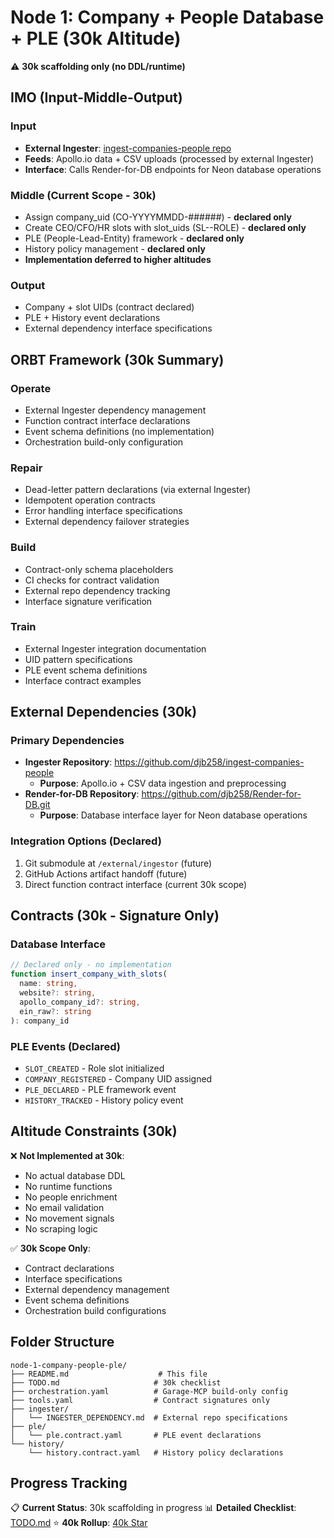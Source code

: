 # Node 1: Company + People Database + PLE (30k Altitude)

⚠️ **30k scaffolding only (no DDL/runtime)**

## IMO (Input-Middle-Output)

### Input
- **External Ingester**: [ingest-companies-people repo](https://github.com/djb258/ingest-companies-people)
- **Feeds**: Apollo.io data + CSV uploads (processed by external Ingester)
- **Interface**: Calls Render-for-DB endpoints for Neon database operations

### Middle (Current Scope - 30k)
- Assign company_uid (CO-YYYYMMDD-######) - **declared only**
- Create CEO/CFO/HR slots with slot_uids (SL-<company>-ROLE) - **declared only**  
- PLE (People-Lead-Entity) framework - **declared only**
- History policy management - **declared only**
- **Implementation deferred to higher altitudes**

### Output
- Company + slot UIDs (contract declared)
- PLE + History event declarations
- External dependency interface specifications

## ORBT Framework (30k Summary)

### Operate
- External Ingester dependency management
- Function contract interface declarations  
- Event schema definitions (no implementation)
- Orchestration build-only configuration

### Repair
- Dead-letter pattern declarations (via external Ingester)
- Idempotent operation contracts
- Error handling interface specifications
- External dependency failover strategies

### Build
- Contract-only schema placeholders
- CI checks for contract validation
- External repo dependency tracking
- Interface signature verification

### Train
- External Ingester integration documentation
- UID pattern specifications
- PLE event schema definitions
- Interface contract examples

## External Dependencies (30k)

### Primary Dependencies
- **Ingester Repository**: https://github.com/djb258/ingest-companies-people
  - **Purpose**: Apollo.io + CSV data ingestion and preprocessing
- **Render-for-DB Repository**: https://github.com/djb258/Render-for-DB.git
  - **Purpose**: Database interface layer for Neon database operations

### Integration Options (Declared)
1. Git submodule at `/external/ingestor` (future)
2. GitHub Actions artifact handoff (future)
3. Direct function contract interface (current 30k scope)

## Contracts (30k - Signature Only)

### Database Interface
```typescript
// Declared only - no implementation
function insert_company_with_slots(
  name: string,
  website?: string, 
  apollo_company_id?: string,
  ein_raw?: string
): company_id
```

### PLE Events (Declared)
- `SLOT_CREATED` - Role slot initialized
- `COMPANY_REGISTERED` - Company UID assigned  
- `PLE_DECLARED` - PLE framework event
- `HISTORY_TRACKED` - History policy event

## Altitude Constraints (30k)

❌ **Not Implemented at 30k**:
- No actual database DDL
- No runtime functions
- No people enrichment
- No email validation
- No movement signals
- No scraping logic

✅ **30k Scope Only**:
- Contract declarations
- Interface specifications
- External dependency management
- Event schema definitions
- Orchestration build configurations

## Folder Structure
```
node-1-company-people-ple/
├── README.md                    # This file
├── TODO.md                     # 30k checklist
├── orchestration.yaml          # Garage-MCP build-only config
├── tools.yaml                  # Contract signatures only
├── ingester/
│   └── INGESTER_DEPENDENCY.md  # External repo specifications
├── ple/
│   └── ple.contract.yaml       # PLE event declarations
└── history/
    └── history.contract.yaml   # History policy declarations
```

## Progress Tracking

📋 **Current Status**: 30k scaffolding in progress
📊 **Detailed Checklist**: [TODO.md](./TODO.md)
⭐ **40k Rollup**: [40k Star](../../docs/40k_star.md)